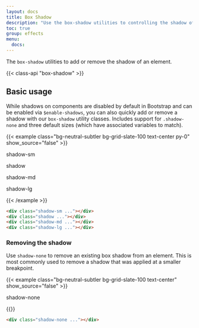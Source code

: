 ```yaml
---
layout: docs
title: Box Shadow
description: "Use the box-shadow utilities to controlling the shadow of an element."
toc: true
group: effects
menu:
  docs:    
---
```


The `box-shadow` utilities to add or remove the shadow of an element.

{{< class-api "box-shadow" >}}

## Basic usage

While shadows on components are disabled by default in Bootstrap and can be enabled via `$enable-shadows`, you can also quickly add or remove a shadow with our `box-shadow` utility classes. Includes support for `.shadow-none` and three default sizes (which have associated variables to match).

{{< example class="bg-neutral-subtler bg-grid-slate-100 text-center py-0" show_source="false" >}}
<div class="d-flex justify-content-around overflow-x-auto gap-4 py-8">
  <div>
    <p class="fs-sm fw-semibold text-body-tertiary mb-3">shadow-sm</p>
    <div class="shadow-sm bd-w-24 bd-h-24 bg-body rounded"></div>
  </div>
  <div>
    <p class="fs-sm fw-semibold text-body-tertiary mb-3">shadow</p>
    <div class="shadow bd-w-24 bd-h-24 bg-body rounded"></div>
  </div>
  <div>
    <p class="fs-sm fw-semibold text-body-tertiary mb-3">shadow-md</p>
    <div class="shadow-md bd-w-24 bd-h-24 bg-body rounded"></div>
  </div>
  <div>
    <p class="fs-sm fw-semibold text-body-tertiary mb-3">shadow-lg</p>
    <div class="shadow-lg bd-w-24 bd-h-24 bg-body rounded"></div>
  </div>
</div>

{{< /example >}}

```html
<div class="shadow-sm ..."></div>
<div class="shadow ..."></div>
<div class="shadow-md ..."></div>
<div class="shadow-lg ..."></div>
```

### Removing the shadow

Use `shadow-none` to remove an existing box shadow from an element. This is most commonly used to remove a shadow that was applied at a smaller breakpoint.

{{< example class="bg-neutral-subtler bg-grid-slate-100 text-center" show_source="false" >}}
<p class="fs-sm fw-semibold text-body-tertiary mb-3">shadow-none</p>
<div class="shadow-lg shadow-none bd-w-24 bd-h-24 bg-body rounded mx-auto"></div>
{{</ example >}}

```html
<div class="shadow-none ..."></div>
```